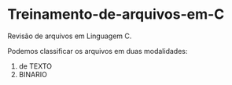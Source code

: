 # Treinamento-de-arquivos-em-C
Revisão de arquivos em Linguagem C.
<p> Podemos classificar os arquivos em duas modalidades:</p>
        <ol>
            <li>de TEXTO</li>
            <li>BINARIO</li>
        </ol>
        
